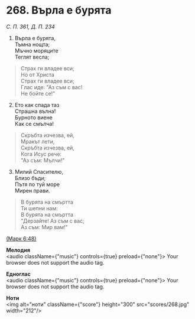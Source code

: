 # 268. Върла е бурята  

*С. П. 361, Д. П. 234*  

1. Върла е бурята,  
Тъмна нощта;  
Мъчно моряците  
Теглят весла;  

> Страх ги владее вси;  
> Но от Христа  
> Страх ги владее вси;  
> Глас иде: "Аз съм с вас!  
> Не бойте се!"  

2. Ето как спада таз  
Страшна вълна!  
Бурното виене  
Как се смълча!  

> Скръбта изчезва, ей,  
> Мракът лети,  
> Скръбта изчезва, ей,  
> Кога Исус рече:  
> "Аз съм: Мълчи!"  

3. Милий Спасителю,  
Близо бъди;  
Пътя по туй море  
Мирен прави.  

> В бурята на смъртта  
> Ти шепни нам:  
> В бурята на смъртта  
> "Дерзайте! Аз съм с вас;  
> Аз съм: Мир вам!"  

[(Марк 6:48)](http://biblia.bg/index.php?k=41&g=6&s=48)  

__Мелодия__  
<audio className={"music"} controls={true} preload={"none"}><source src="mp3/268.mp3" type="audio/mpeg"/>
Your browser does not support the audio tag.
</audio>  

__Едноглас__  
<audio className={"music"} controls={true} preload={"none"}><source src="transp/268.mp3" type="audio/mpeg"/>
Your browser does not support the audio tag.
</audio>  

__Ноти__  
<img alt="ноти" className={"score"} height="300" src="scores/268.jpg" width="212"/>
